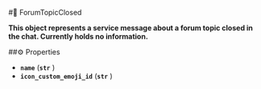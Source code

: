 #🔮 ForumTopicClosed

**This object represents a service message about a forum topic closed in the chat. Currently holds no information.**

##⚙️ Properties

- **`name`** (**`str`** )
- **`icon_custom_emoji_id`** (**`str`** )
